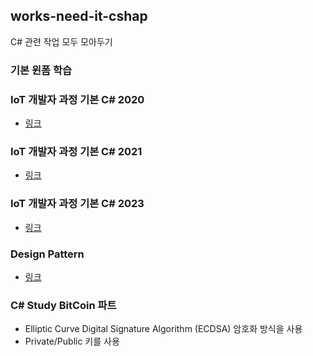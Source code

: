 ## works-need-it-cshap
C# 관련 작업 모두 모아두기

### 기본 윈폼 학습

### IoT 개발자 과정 기본 C# 2020
- [링크](./BasicCsharp20/README.md)

### IoT 개발자 과정 기본 C# 2021
- [링크](./BasicCsharp21/README.md)

### IoT 개발자 과정 기본 C# 2023
- [링크](./basic-CSharp-2023/README.md)


### Design Pattern
- [링크](./design-pattern/README.md)


### C# Study BitCoin 파트
- Elliptic Curve Digital Signature Algorithm (ECDSA) 암호화 방식을 사용
- Private/Public 키를 사용